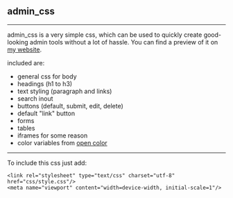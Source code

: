 ## admin_css
---
admin_css is a very simple css, which can be used to quickly create good-looking admin tools without a lot of hassle. You can find a preview of it on [my website](https://finnkuhn.com/projects/admin_css/).

included are:
- general css for body
- headings (h1 to h3)
- text styling (paragraph and links)
- search inout
- buttons (default, submit, edit, delete)
- default "link" button
- forms
- tables
- iframes for some reason
- color variables from [open color](https://yeun.github.io/open-color/)
---
To include this css just add:
```
<link rel="stylesheet" type="text/css" charset="utf-8" href="css/style.css"/>
<meta name="viewport" content="width=device-width, initial-scale=1"/>
```
